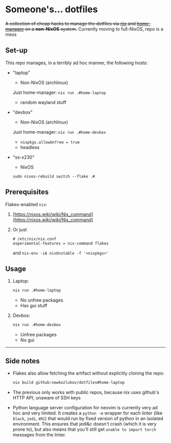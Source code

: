 # Someone's... dotfiles

~~A collection of cheap hacks to manage the dotfiles via [nix](https://nixos.org)
and [home-manager](https://github.com/nix-community/home-manager) on a
**non-NixOS** system.~~ Currently moving to full-NixOS, repo is a mess

## Set-up

This repo manages, in a terribly ad hoc manner, the following hosts:
- "laptop"
    - Non-NixOS (archlinux)

    Just home-manager:
    `nix run .#home-laptop`

    - random wayland stuff
- "devbox"
    - Non-NixOS (archlinux)

    Just home-manager:
    `nix run .#home-devbox`

    - `nixpkgs.allowUnfree = true`
    - headless
- "ss-x230"
    - NixOS

    `sudo nixos-rebuild switch --flake .#`

## Prerequisites

Flakes-enabled `nix`:

1. [https://nixos.wiki/wiki/Nix_command](https://nixos.wiki/wiki/Nix_command)
2. Or just

   ```
   # /etc/nix/nix.conf
   experimental-features = nix-command flakes
   ```

   and `nix-env -iA nixUnstable -f '<nixpkgs>'`


## Usage

1. Laptop:
    ```bash
    nix run .#home-laptop
    ```

    - No unfree packages
    - Has gui stuff

2. Devbox:
    ```bash
    nix run .#home-devbox
    ```

    - Unfree packages
    - No gui

---

## Side notes

- Flakes also allow fetching the artifact without explicitly cloning the repo:

  ```bash
  nix build github:newkozlukov/dotfiles#home-laptop
  ```
- The previous only works with public repos, because nix uses github's HTTP
  API, unaware of SSH keys
- Python language server configuration for neovim is currently very ad hoc and
  very limited.  It creates a `python -m` wrapper for each linter (like
  `black`, `jedi`, etc) that would run by fixed version of python in an
  isolated environment. This ensures that jedi&c doesn't crash (which it is
  very prone to), but also means that you'll still get `unable to import torch`
  messages from the linter.
